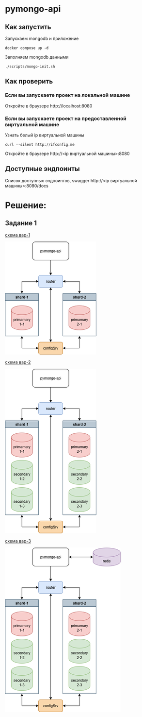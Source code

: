 # pymongo-api

## Как запустить

Запускаем mongodb и приложение

```shell
docker compose up -d
```

Заполняем mongodb данными

```shell
./scripts/mongo-init.sh
```

## Как проверить

### Если вы запускаете проект на локальной машине

Откройте в браузере http://localhost:8080

### Если вы запускаете проект на предоставленной виртуальной машине

Узнать белый ip виртуальной машины

```shell
curl --silent http://ifconfig.me
```

Откройте в браузере http://<ip виртуальной машины>:8080

## Доступные эндпоинты

Список доступных эндпоинтов, swagger http://<ip виртуальной машины>:8080/docs

# Решение:
## Задание 1

[схема вар-1](schemas%2Ftask-1%2Fschema_v1.drawio)

![schema_v1.png](schemas%2Ftask-1%2Fimg%2Fschema_v1.png)

[схема вар-2](schemas%2Ftask-1%2Fschema_v2.drawio)

![schema_v2.png](schemas%2Ftask-1%2Fimg%2Fschema_v2.png)

[схема вар-3](schemas%2Ftask-1%2Fschema_v3.drawio)

![schema_v3.png](schemas%2Ftask-1%2Fimg%2Fschema_v3.png)